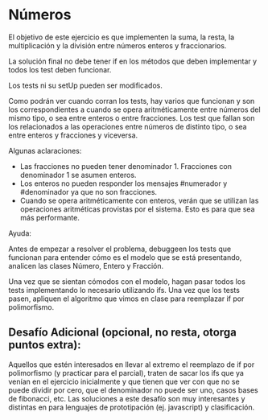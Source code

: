 # Números

El objetivo de este ejercicio es que implementen la suma, la resta, la multiplicación y la división entre números enteros y fraccionarios.

La solución final no debe tener if en los métodos que deben implementar y todos los test deben funcionar.

Los tests ni su setUp pueden ser modificados.

Como podrán ver cuando corran los tests, hay varios que funcionan y son los correspondientes a cuando se opera aritméticamente entre números del mismo tipo, o sea entre enteros o entre fracciones. Los test que fallan son los relacionados a las operaciones entre números de distinto tipo, o sea entre enteros y fracciones y viceversa.

Algunas aclaraciones:

- Las fracciones no pueden tener denominador 1. Fracciones con denominador 1 se asumen enteros.
- Los enteros no pueden responder los mensajes #numerador y #denominador ya que no son fracciones.
- Cuando se opera aritméticamente con enteros, verán que se utilizan las operaciones aritméticas provistas por el sistema. Esto es para que sea más performante.

Ayuda:

Antes de empezar a resolver el problema, debuggeen los tests que funcionan para entender cómo es el modelo que se está presentando, analicen las clases Número, Entero y Fracción.

Una vez que se sientan cómodos con el modelo, hagan pasar todos los tests implementando lo necesario utilizando ifs. Una vez que los tests pasen, apliquen el algoritmo que vimos en clase para reemplazar if por polimorfismo.

## Desafío Adicional (opcional, no resta, otorga puntos extra):

Aquellos que estén interesados en llevar al extremo el reemplazo de if por polimorfismo (y practicar para el parcial), traten de sacar los ifs que ya venían en el ejercicio inicialmente y que tienen que ver con que no se puede dividir por cero, que el denominador no puede ser uno, casos bases de fibonacci, etc. Las soluciones a este desafío son muy interesantes y distintas en para lenguajes de prototipación (ej. javascript) y clasificación.
